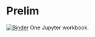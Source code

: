 # Prelim
[![Binder](https://mybinder.org/badge_logo.svg)](https://mybinder.org/v2/gh/venomj26/Prelim/HEAD)
One Jupyter workbook.
